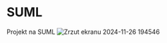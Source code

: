 # SUML
Projekt na SUML
![Zrzut ekranu 2024-11-26 194546](https://github.com/user-attachments/assets/7d07419d-71b4-4e9a-a650-a418c239b174)
